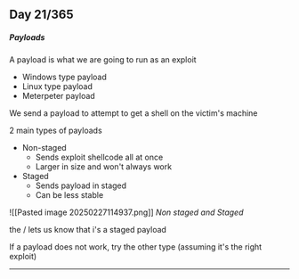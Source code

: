 ## Day 21/365

##### Payloads
A payload is what we are going to run as an exploit

- Windows type payload
- Linux type payload
- Meterpeter payload

We send a payload to attempt to get a shell on the victim's machine

2 main types of payloads

- Non-staged
	- Sends exploit shellcode all at once
	- Larger in size and won't always work
- Staged
	- Sends payload in staged
	- Can be less stable


![[Pasted image 20250227114937.png]]
*Non staged and Staged*

the / lets us know that i's a staged payload

If a payload does not work, try the other type (assuming it's the right exploit)

---



